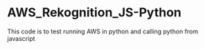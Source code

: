 # AWS_Rekognition_JS-Python
This code is to test running AWS in python and calling python from javascript
